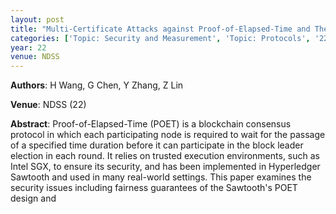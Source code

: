 ```yaml
---
layout: post
title: "Multi-Certificate Attacks against Proof-of-Elapsed-Time and Their Countermeasures"
categories: ['Topic: Security and Measurement', 'Topic: Protocols', '22', 'Venue: NDSS']
year: 22
venue: NDSS
---
```

**Authors**: H Wang, G Chen, Y Zhang, Z Lin

**Venue**: NDSS (22)

**Abstract**: Proof-of-Elapsed-Time (POET) is a blockchain consensus protocol in which each participating node is required to wait for the passage of a specified time duration before it can participate in the block leader election in each round. It relies on trusted execution environments, such as Intel SGX, to ensure its security, and has been implemented in Hyperledger Sawtooth and used in many real-world settings. This paper examines the security issues including fairness guarantees of the Sawtooth's POET design and
